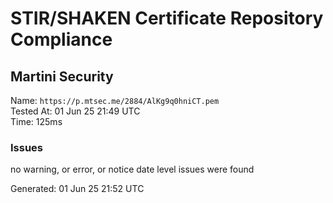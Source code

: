 # STIR/SHAKEN Certificate Repository Compliance

## Martini Security

Name: `https://p.mtsec.me/2884/AlKg9q0hniCT.pem`\
Tested At: 01 Jun 25 21:49 UTC\
Time: 125ms

### Issues

no warning, or error, or notice date level issues were found

Generated: 01 Jun 25 21:52 UTC